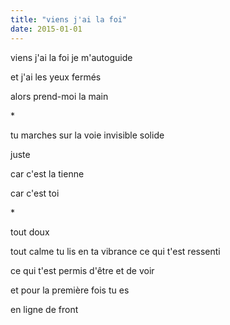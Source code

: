 ```yaml
---
title: "viens j'ai la foi"
date: 2015-01-01
---
```


viens j'ai la foi
je m'autoguide

et j'ai les yeux fermés

alors prend-moi la main

\*

tu marches sur la voie invisible
solide

juste

car c'est la tienne

car c'est toi

\*

tout doux

tout calme tu lis
en ta vibrance ce qui t'est ressenti

ce qui t'est permis d'être et de voir

et pour la première fois
tu es

en ligne de front

